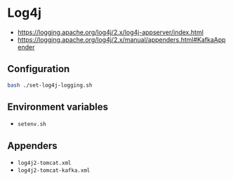 # Log4j

- https://logging.apache.org/log4j/2.x/log4j-appserver/index.html
- https://logging.apache.org/log4j/2.x/manual/appenders.html#KafkaAppender

## Configuration

```bash
bash ./set-log4j-logging.sh
```

## Environment variables

- `setenv.sh`

## Appenders

- `log4j2-tomcat.xml`
- `log4j2-tomcat-kafka.xml`
